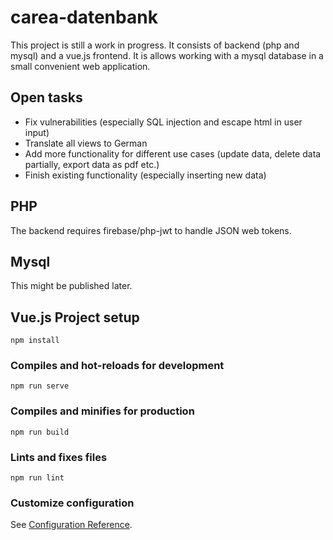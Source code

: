 # carea-datenbank

This project is still a work in progress. It consists of backend (php and mysql) and a vue.js frontend. It is allows working with a mysql database in a small convenient web application.

## Open tasks
* Fix vulnerabilities (especially SQL injection and escape html in user input)
* Translate all views to German
* Add more functionality for different use cases (update data, delete data partially, export data as pdf etc.)
* Finish existing functionality (especially inserting new data)

## PHP
The backend requires firebase/php-jwt to handle JSON web tokens.

## Mysql
This might be published later.

## Vue.js Project setup
```
npm install
```

### Compiles and hot-reloads for development
```
npm run serve
```

### Compiles and minifies for production
```
npm run build
```

### Lints and fixes files
```
npm run lint
```

### Customize configuration
See [Configuration Reference](https://cli.vuejs.org/config/).
